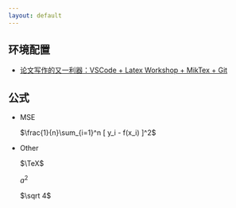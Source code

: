 ```yaml
---
layout: default
---
```


## 环境配置
- [论文写作的又一利器：VSCode + Latex Workshop + MikTex + Git](https://blog.csdn.net/yinqingwang/article/details/79684419)


## 公式
- MSE
  
  $\frac{1}{n}\sum_{i=1}^n [ y_i - f(x_i) ]^2$

- Other
  
  $\TeX$

  $a^2$

  $\sqrt 4$